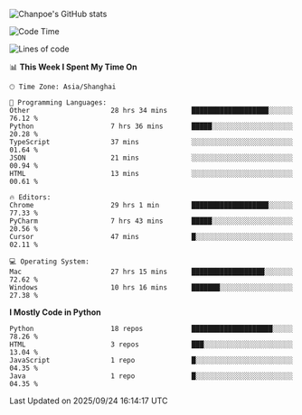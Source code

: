 ![Chanpoe's GitHub stats](https://github-readme-stats.vercel.app/api?username=Chanpoe&show_icons=true&count_private=true&theme=cobalt)

<!--START_SECTION:waka-->
![Code Time](http://img.shields.io/badge/Code%20Time-1%2C085%20hrs%2036%20mins-blue)

![Lines of code](https://img.shields.io/badge/From%20Hello%20World%20I%27ve%20Written-1.9%20million%20lines%20of%20code-blue)

📊 **This Week I Spent My Time On** 

```text
🕑︎ Time Zone: Asia/Shanghai

💬 Programming Languages: 
Other                    28 hrs 34 mins      ███████████████████░░░░░░   76.12 % 
Python                   7 hrs 36 mins       █████░░░░░░░░░░░░░░░░░░░░   20.28 % 
TypeScript               37 mins             ░░░░░░░░░░░░░░░░░░░░░░░░░   01.64 % 
JSON                     21 mins             ░░░░░░░░░░░░░░░░░░░░░░░░░   00.94 % 
HTML                     13 mins             ░░░░░░░░░░░░░░░░░░░░░░░░░   00.61 % 

🔥 Editors: 
Chrome                   29 hrs 1 min        ███████████████████░░░░░░   77.33 % 
PyCharm                  7 hrs 43 mins       █████░░░░░░░░░░░░░░░░░░░░   20.56 % 
Cursor                   47 mins             █░░░░░░░░░░░░░░░░░░░░░░░░   02.11 % 

💻 Operating System: 
Mac                      27 hrs 15 mins      ██████████████████░░░░░░░   72.62 % 
Windows                  10 hrs 16 mins      ███████░░░░░░░░░░░░░░░░░░   27.38 % 
```

**I Mostly Code in Python** 

```text
Python                   18 repos            ████████████████████░░░░░   78.26 % 
HTML                     3 repos             ███░░░░░░░░░░░░░░░░░░░░░░   13.04 % 
JavaScript               1 repo              █░░░░░░░░░░░░░░░░░░░░░░░░   04.35 % 
Java                     1 repo              █░░░░░░░░░░░░░░░░░░░░░░░░   04.35 % 
```




 Last Updated on 2025/09/24 16:14:17 UTC
<!--END_SECTION:waka-->
